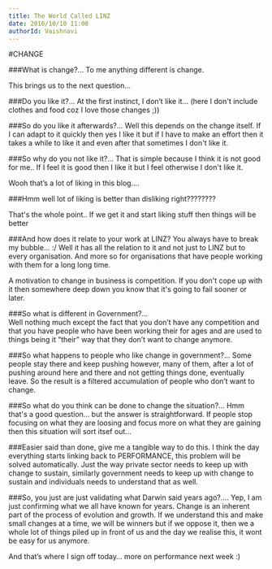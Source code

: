 ```yaml
---
title: The World Called LINZ
date: 2016/10/10 11:00
authorId: Vaishnavi
---
```

#CHANGE

###What is change?...
To me anything different is change. 

This brings us to the next question…

###Do you like it?...
At the first instinct, I don’t like it… (here I don't include clothes and food coz I love those changes ;))

###So do you like it afterwards?... 
Well this depends on the change itself. If I can adapt to it quickly then yes I like it but if I have to make an effort then it takes a while to like it and even after that sometimes I don't like it.

###So why do you not like it?... 
That is simple because I think it is not good for me.. If I feel it is good then I like it but I feel otherwise I don't like it.

Wooh that’s a lot of liking in this blog….

###Hmm well lot of liking is better than disliking right????????

That's the whole point.. If we get it and start liking stuff then things will be better

###And how does it relate to your work at LINZ?
You always have to break my bubble... :/
Well it has all the relation to it and not just to LINZ but to every organisation.
And more so for organisations that have people working with them for a long long time.

A motivation to change in business is competition. If you don't cope up with it then somewhere deep down you know that it's going to fail sooner or later.

###So what is different in Government?...  
Well nothing much except the fact that you don’t have any competition and that you have people who have been working their for ages and are used to things being it “their” way that they don’t want to change anymore.

###So what happens to people who like change in government?... 
Some people stay there and keep pushing however, many of them, after a lot of pushing around here and there and not getting things done, eventually leave. 
So the result is a filtered accumulation of people who don’t want to change.

###So what do you think can be done to change the situation?... 
Hmm that's a good question… but the answer is straightforward. If people stop focusing on what they are loosing and focus more on what they are gaining then this situation will sort itsef out...

###Easier said than done, give me a tangible way to do this.
I think the day everything starts linking back to PERFORMANCE, this problem will be solved automatically.
Just the way private sector needs to keep up with change to sustain, similarly government needs to keep up with change to sustain and individuals needs to understand that as well.

###So, you just are just validating what Darwin said years ago?.... 
Yep,  I am just confirming what we  all have known for years. 
Change is an inherent part of the process of evolution and growth. If we understand this and make small changes at a time, we will be winners but if we oppose it, then we a whole lot of things piled up in front of us and the day we realise this, it wont be easy for us anymore.

And that’s where I sign off today… more on performance next week :)



